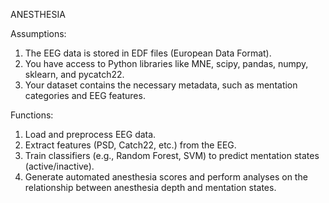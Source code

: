 ANESTHESIA

Assumptions:
1. The EEG data is stored in EDF files (European Data Format).
2. You have access to Python libraries like MNE, scipy, pandas, numpy, sklearn, and pycatch22.
3. Your dataset contains the necessary metadata, such as mentation categories and EEG features.

Functions:
1. Load and preprocess EEG data.
2. Extract features (PSD, Catch22, etc.) from the EEG.
3. Train classifiers (e.g., Random Forest, SVM) to predict mentation states (active/inactive).
4. Generate automated anesthesia scores and perform analyses on the relationship between anesthesia depth and mentation states.
